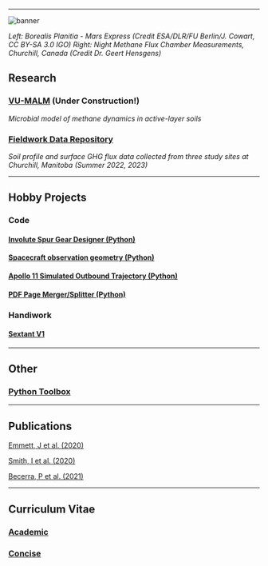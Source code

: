 
---

![banner](https://github.com/user-attachments/assets/ad8846cb-b5dc-4a3b-9c4e-352b938fc22e)

_Left: Borealis Planitia - Mars Express (Credit ESA/DLR/FU Berlin/J. Cowart, CC BY-SA 3.0 IGO)_
_Right: Night Methane Flux Chamber Measurements, Churchill, Canada (Credit Dr. Geert Hensgens)_

## Research

### [VU-MALM](vu_malm.md) (Under Construction!)
_Microbial model of methane dynamics in active-layer soils_

### [Fieldwork Data Repository](data_repository.md) 
_Soil profile and surface GHG flux data collected from three study sites at Churchill, Manitoba (Summer 2022, 2023)_


---


## Hobby Projects

### Code

#### [Involute Spur Gear Designer (Python)](involute_gear.md)

#### [Spacecraft observation geometry (Python)](maven.md)

#### [Apollo 11 Simulated Outbound Trajectory (Python)](apollo11.md)

#### [PDF Page Merger/Splitter (Python)](pdfmerger.md)

### Handiwork

#### [Sextant V1](sextant.md)

---


## Other

### [Python Toolbox](python_toolbox.md)


---


## Publications

[Emmett, J et al. (2020)](https://www.sciencedirect.com/science/article/abs/pii/S0032063319305355)

[Smith, I et al. (2020)](https://www.sciencedirect.com/science/article/abs/pii/S0032063319301874)

[Becerra, P et al. (2021)](https://iopscience.iop.org/article/10.3847/PSJ/ac19a5)


---



## Curriculum Vitae

### [Academic](Jeremy_Emmett_AcademicCV2.pdf)

### [Concise](Jeremy_Emmett_CV.pdf)
